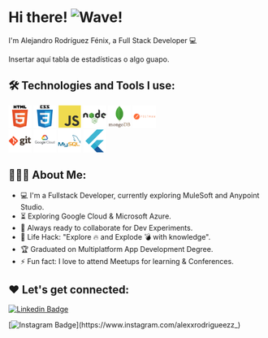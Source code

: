 # Hi there! <img src="https://user-images.githubusercontent.com/42378118/110234147-e3259600-7f4e-11eb-95be-0c4047144dea.gif" alt="Wave!" width="30" height="30">

I'm Alejandro Rodríguez Fénix, a Full Stack Developer 💻

<!-- ![coding](https://camo.githubusercontent.com/5352b6b2b973a416adb9f788796e6e861e6ff286d2d83780df8ef7d90d4ca349/68747470733a2f2f6d656469612e67697068792e636f6d2f6d656469612f53576f536b4e36447854737a71494b4571762f67697068792e676966) --> Insertar aquí tabla de estadísticas o algo guapo.

## 🛠️ Technologies and Tools I use:

 <img src="https://raw.githubusercontent.com/devicons/devicon/master/icons/html5/html5-original-wordmark.svg" width="45" height="45"> 
<img src="https://raw.githubusercontent.com/devicons/devicon/master/icons/css3/css3-original-wordmark.svg" width="45" height="45">  
<img src="https://raw.githubusercontent.com/devicons/devicon/master/icons/javascript/javascript-original.svg" width="45" height="45"> 
<img src="https://raw.githubusercontent.com/devicons/devicon/master/icons/nodejs/nodejs-original-wordmark.svg" width="45" height="45">  
<img src="https://raw.githubusercontent.com/devicons/devicon/master/icons/mongodb/mongodb-original-wordmark.svg" width="45" height="45"> 
<img src="https://raw.githubusercontent.com/devicons/devicon/master/icons/postman/postman-original-wordmark.svg" width="45" height="45"> 
<br>
<img src="https://raw.githubusercontent.com/devicons/devicon/master/icons/git/git-original-wordmark.svg" width="45" height="45"> 
<img src="https://raw.githubusercontent.com/devicons/devicon/master/icons/googlecloud/googlecloud-original-wordmark.svg" width="45" height="45"> 
<img src="https://raw.githubusercontent.com/devicons/devicon/master/icons/mysql/mysql-original-wordmark.svg" width="45" height="45">
<img src="https://raw.githubusercontent.com/devicons/devicon/master/icons/flutter/flutter-original.svg" width="45" height="45"> 
<!--   <img src="https://raw.githubusercontent.com/devicons/devicon/master/icons/laravel/laravel-plain-wordmark.svg" width="45" height="45">   -->


## 👨🏻‍💻 About Me:
- 💻 I'm a Fullstack Developer, currently exploring MuleSoft and Anypoint Studio.
- ⏳ Exploring Google Cloud & Microsoft Azure.
- 🚀 Always ready to collaborate for Dev Experiments.
- 🎯 Life Hack: "Explore 🔥 and Explode 💣 with knowledge".
- 🏆 Graduated on Multiplatform App Development Degree.
- ⚡ Fun fact: I love to attend Meetups for learning & Conferences.

## ❤️ Let's get connected:
[![Linkedin Badge](https://img.shields.io/badge/-LinkedIn-blue?style=flat-square&logo=Linkedin&logoColor=white&link=https://www.linkedin.com/in/alejandro-rodriguez-fenix-09861a297/)]([https://www.linkedin.com/in/alejandro-rodríguez-fénix/](https://www.linkedin.com/in/alejandro-rodriguez-fenix-09861a297/))
<!-- [![Twitter Badge](https://img.shields.io/badge/-Twitter-1DA1F2?style=flat-square&logo=Twitter&logoColor=white&link=https://twitter.com/alejandrofenix)](https://twitter.com/alejandrofenix) -->
<!-- [![Facebook Badge](https://img.shields.io/badge/-Facebook-4267B2?style=flat-square&logo=Facebook&logoColor=white&link=https://www.facebook.com/alejandro.rodriguezfenix)](https://www.facebook.com/alejandro.rodriguezfenix) --> 
[![Instagram Badge](https://img.shields.io/badge/-Instagram-E4405F?style=flat-square&logo=Instagram&logoColor=white&link=https://www.instagram.com/alexxrodrigueezz_)](https://www.instagram.com/alexxrodrigueezz_)
